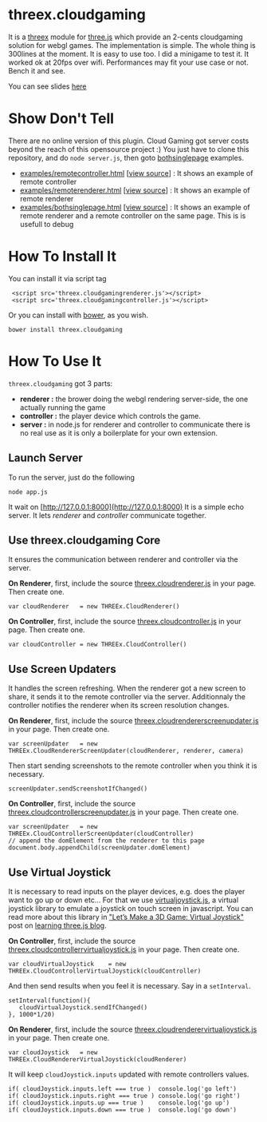 threex.cloudgaming
===================

It is a 
[threex](http://jeromeetienne.github.io/threex/) module 
for 
[three.js](http://threejs.org)
which provide an 2-cents cloudgaming solution for webgl games.
The implementation is simple. The whole thing is 300lines at the moment.
It is easy to use too. 
I did a minigame to test it. 
It worked ok at 20fps over wifi. 
Performances may fit your use case or not.
Bench it and see. 

You can see slides [here](http://jeromeetienne.github.io/threex.cloudgaming/slides/)

Show Don't Tell
===============
There are no online version of this plugin. Cloud Gaming got server costs beyond the reach of this opensource project :)
You just have to clone this repository, and do ```node server.js```, then goto [bothsinglepage](http://127.0.0.1:8000/examples/bothsinglepage.html) examples.

* [examples/remotecontroller.html](http://jeromeetienne.github.io/threex.cloudgaming/examples/remotecontroller.html)
\[[view source](https://github.com/jeromeetienne/threex.cloudgaming/blob/master/examples/remotecontroller.html)\] :
It shows an example of remote controller
* [examples/remoterenderer.html](http://jeromeetienne.github.io/threex.cloudgaming/examples/remoterenderer.html)
\[[view source](https://github.com/jeromeetienne/threex.cloudgaming/blob/master/examples/remoterenderer.html)\] :
It shows an example of remote renderer
* [examples/bothsinglepage.html](http://jeromeetienne.github.io/threex.cloudgaming/examples/bothsinglepage.html)
\[[view source](https://github.com/jeromeetienne/threex.cloudgaming/blob/master/examples/bothsinglepage.html)\] :
It shows an example of remote renderer and a remote controller on the same page.
This is is usefull to debug


How To Install It
=================

You can install it via script tag

```
 <script src='threex.cloudgamingrenderer.js'></script>
 <script src='threex.cloudgamingcontroller.js'></script>
```

Or you can install with [bower](http://bower.io/), as you wish.

```
bower install threex.cloudgaming
```

# How To Use It

```threex.cloudgaming``` got 3 parts:

* **renderer :** the brower doing the webgl rendering server-side, the one actually running the game
* **controller :** the player device which controls the game.
* **server :** in node.js for renderer and controller to communicate
there is no real use as it is only a boilerplate for your own extension.

## Launch Server

To run the server, just do the following

```
node app.js
```

It wait on [http://127.0.0.1:8000](http://127.0.0.1:8000)
It is a simple echo server. 
It lets *renderer* and *controller* communicate together.

## Use threex.cloudgaming Core

It ensures the communication between renderer and controller via the server.

**On Renderer**, first, include the source [threex.cloudrenderer.js](https://github.com/jeromeetienne/threex.cloudgaming/blob/master/threex.cloudrenderer.js) in your page. Then create one.

```
var cloudRenderer	= new THREEx.CloudRenderer()
```

**On Controller**, first, include the source [threex.cloudcontroller.js](https://github.com/jeromeetienne/threex.cloudgaming/blob/master/threex.cloudcontroller.js) in your page. Then create one.

```
var cloudController	= new THREEx.CloudController()
```

## Use Screen Updaters

It handles the screen refreshing. When the renderer got a new
screen to share, it sends it to the remote controller via the server. Additionnaly the controller notifies the renderer when its screen resolution changes.

**On Renderer**, first, include the source [threex.cloudrendererscreenupdater.js](https://github.com/jeromeetienne/threex.cloudgaming/blob/master/threex.cloudrendererscreenupdater.js) in your page. Then create one.

```
var screenUpdater	= new THREEx.CloudRendererScreenUpdater(cloudRenderer, renderer, camera)
```

Then start sending screenshots to the remote controller when you think it is necessary.

```
screenUpdater.sendScreenshotIfChanged()
```

**On Controller**, first, include the source [threex.cloudcontrollerscreenupdater.js](https://github.com/jeromeetienne/threex.cloudgaming/blob/master/threex.cloudcontrollerscreenupdater.js) in your page. Then create one.

```
var screenUpdater	= new THREEx.CloudControllerScreenUpdater(cloudController)
// append the domElement from the renderer to this page
document.body.appendChild(screenUpdater.domElement)
```


## Use Virtual Joystick
It is necessary to read inputs on the player devices, e.g. does the player want to go up or down etc… 
For that we use [virtualjoystick.js](https://github.com/jeromeetienne/virtualjoystick.js), a virtual joystick library to emulate a joystick on touch screen in javascript.
You can read more about this library in ["Let’s Make a 3D Game: Virtual Joystick"](http://learningthreejs.com/blog/2011/12/26/let-s-make-a-3d-game-virtual-joystick/) post on [learning three.js blog](http://learningthreejs.com).

**On Controller**, first, include the source [threex.cloudcontrollerrvirtualjoystick.js](https://github.com/jeromeetienne/threex.cloudgaming/blob/master/threex.cloudcontrollervirtualjoystick.js) in your page. Then create one.

```
var cloudVirtualJoystick	= new THREEx.CloudControllerVirtualJoystick(cloudController)
```

And then send results when you feel it is necessary. Say in a ```setInterval```.

```
setInterval(function(){
   cloudVirtualJoystick.sendIfChanged()
}, 1000*1/20)
```

**On Renderer**, first, include the source [threex.cloudrenderervirtualjoystick.js](https://github.com/jeromeetienne/threex.cloudgaming/blob/master/threex.cloudrenderervirtualjoystick.js) in your page. Then create one.

```
var cloudJoystick	= new THREEx.CloudRendererVirtualJoystick(cloudRenderer)
```

It will keep ```cloudJoystick.inputs``` updated with remote controllers values.

```
if( cloudJoystick.inputs.left === true )  console.log('go left')
if( cloudJoystick.inputs.right === true ) console.log('go right')
if( cloudJoystick.inputs.up === true )    console.log('go up')
if( cloudJoystick.inputs.down === true )  console.log('go down')
```



